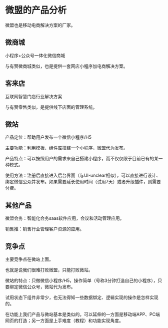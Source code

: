 # 微盟的产品分析

微盟也是移动电商解决方案的厂家。

## 微商城

小程序+公众号一体化微信商城 

与有赞微商城类似，也是提供一套网店小程序加电商解决方案。

## 客来店

互联网智慧门店行业解决方案 

与有赞零售类似，是提供线下店面的管理系统。

## 微站

产品定位：帮助用户发布一个微信小程序/H5

主要功能：利用模板、组件库搭建一个小程序，微盟代为发布。

产品特点：可以按照用户的需求来自己搭建小程序，而不仅仅限于目前已有的某一种模式。

使用方法：注册后直接进入后台界面（与UI-unclear相似），可以直接进行设计、绑定微信公众并发布。如果需要延长使用时间（试用7天）或者升级插件，则需要付费。

## 其他产品

微盟会务：智能化会务saas软件应用，会议和活动管理应用。

销售推：销售行业管理客户资源的应用。

## 竞争点

主要竞争点在微站上面。

也就是说我们很难打败微盟，只能打败微站。

微站的特点：只做微信小程序/H5，操作简单（号称3分钟打造自己的小程序），只要绑定微信公众号，微站代为发布。

试用状态下组件非常少，也无法得知一些数据绑定、逻辑实现的操作是怎样实现的。

在功能上我们产品与微站基本是类似的。可以延伸的一方面是移动端APP、PC端网页的打造；另一方面是上手难度（教程）和功能实现角度。